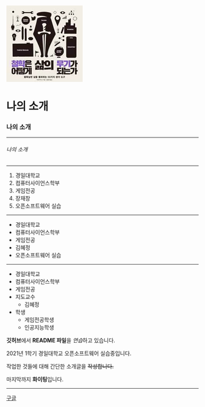 ![책](./이미지들/1.jpg)


# 나의 소개

### 나의 소개
***
###### 나의 소개
---
1. 경일대학교
2. 컴퓨터사이언스학부
3. 게임전공
4. 장재창
5. 오픈소프트웨어 실습

* * *

+ 경일대학교
+ 컴퓨터사이언스학부
+ 게임전공
+ 김혜정
+ 오픈소프트웨어 실습

- - -
 * 경일대학교
  * 컴퓨터사이언스학부
  * 게임전공
* 지도교수
  * 김혜정
* 학생
  * 게임전공학생
  * 인공지능학생

**깃허브**에서 **README 파일**을 *연습*하고 있습니다.

2021년 1학기 경일대학교 오픈소프트웨어 실습중입니다.

작업한 것들에 대해 간단한 소개글을 ~~작성합니다.~~ 

마지막까지 **화이팅**입니다.
***
[구글](http://www.google.com, "구글사이트를 연결합니다.")
